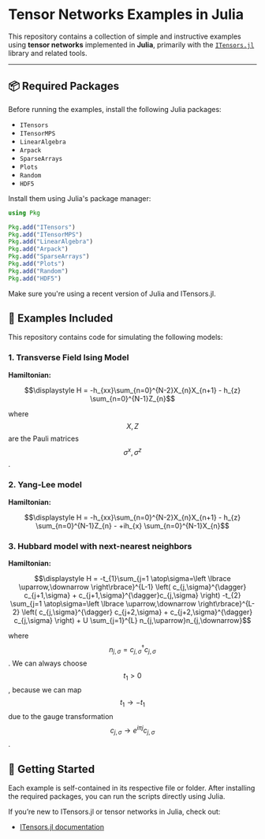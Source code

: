 # Tensor Networks Examples in Julia

This repository contains a collection of simple and instructive examples using **tensor networks** implemented in **Julia**, primarily with the [`ITensors.jl`](https://github.com/ITensor/ITensors.jl) library and related tools.

---

## 📦 Required Packages

Before running the examples, install the following Julia packages:

- `ITensors`
- `ITensorMPS`
- `LinearAlgebra`
- `Arpack`
- `SparseArrays`
- `Plots`
- `Random`
- `HDF5`

Install them using Julia's package manager:

```julia
using Pkg

Pkg.add("ITensors")
Pkg.add("ITensorMPS")
Pkg.add("LinearAlgebra")
Pkg.add("Arpack")
Pkg.add("SparseArrays")
Pkg.add("Plots")
Pkg.add("Random")
Pkg.add("HDF5")
``` 
Make sure you're using a recent version of Julia and ITensors.jl.

## 🧪 Examples Included

This repository contains code for simulating the following models:

### 1. Transverse Field Ising Model

**Hamiltonian:**


   $$\displaystyle H = -h_{xx}\sum_{n=0}^{N-2}X_{n}X_{n+1} - h_{z} \sum_{n=0}^{N-1}Z_{n}$$
   
   where $$X, Z$$ are the Pauli matrices $$\sigma^{x}, \sigma^{z}$$.
    

### 2. Yang-Lee model

**Hamiltonian:**


   $$\displaystyle H = -h_{xx}\sum_{n=0}^{N-2}X_{n}X_{n+1} - h_{z} \sum_{n=0}^{N-1}Z_{n} - +ih_{x} \sum_{n=0}^{N-1}X_{n}$$ 
   

### 3. Hubbard model with next-nearest neighbors
**Hamiltonian:**


   $$\displaystyle H = -t_{1}\sum_{j=1 \atop\sigma=\left \lbrace \uparrow,\downarrow \right\rbrace}^{L-1} \left( c_{j,\sigma}^{\dagger} c_{j+1,\sigma} + c_{j+1,\sigma}^{\dagger}c_{j,\sigma} \right) -t_{2} \sum_{j=1 \atop\sigma=\left \lbrace \uparrow,\downarrow \right\rbrace}^{L-2} \left( c_{j,\sigma}^{\dagger} c_{j+2,\sigma} + c_{j+2,\sigma}^{\dagger} c_{j,\sigma} \right) + U \sum_{j=1}^{L} n_{j,\uparrow}n_{j,\downarrow}$$
   
   where $$n_{j,\sigma}=c_{j,\sigma}^{\dagger} c_{j,\sigma}$$. We can always choose $$t_{1}>0$$, because we can map $$t_{1} \to -t_{1}$$ due to the gauge transformation $$c_{j,\sigma} \to e^{i\pi j}c_{j,\sigma}$$.
    

## 🚀 Getting Started

Each example is self-contained in its respective file or folder. After installing the required packages, you can run the scripts directly using Julia.

If you’re new to ITensors.jl or tensor networks in Julia, check out:

- [ITensors.jl documentation](https://itensor.github.io/ITensors.jl/stable/)
